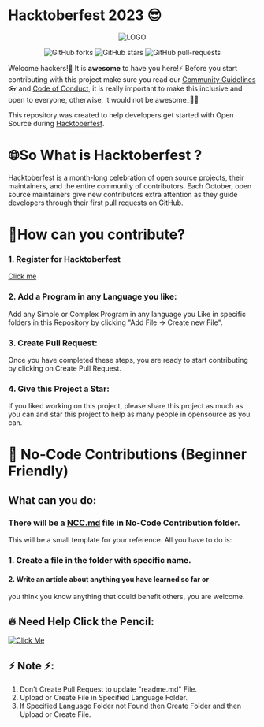 # Hacktoberfest 2023 😎
<p align="center">
  <img src="https://hacktoberfest.com/_next/static/media/logo-hacktoberfest--logomark.b91c17d2.svg?raw=true" alt="LOGO"/>
</p>
<p align="center">
   <img alt="GitHub forks" src="https://img.shields.io/github/forks/iamehran/hacktoberfest2022?style=social"></a>
   <img alt="GitHub stars" src="https://img.shields.io/github/stars/iamehran/hacktoberfest2022?style=social"></a>
   <img alt="GitHub pull-requests" src="https://img.shields.io/github/issues-pr/iamehran/hacktoberfest2022?label=PR%27s&style=social"></a>
</p>

Welcome hackers!🤌 It is **awesome** to have you here!⚡ Before you start contributing with this project make sure you read our [Community Guidelines](https://github.com/iamehran/hacktoberfest2022/blob/main/Contributing.md)👓 and [Code of Conduct](https://github.com/iamehran/hacktoberfest2022/blob/main/Code%20of%20Conduct.md), it is really important to make this inclusive and open to everyone, otherwise, it would not be awesome_🙅‍♂️

This repository was created to help developers get started with Open Source during [Hacktoberfest](https://hacktoberfest.digitalocean.com/).
# 🌐So What is Hacktoberfest ?
Hacktoberfest is a month-long celebration of open source projects, their maintainers, and the entire community of contributors. Each October, open source maintainers give new contributors extra attention as they guide developers through their first pull requests on GitHub.

# 🌄How can you contribute?
### 1. Register for Hacktoberfest
[Click me](https://hacktoberfest.digitalocean.com/)

### 2. Add a Program in any Language you like:
Add any Simple or Complex Program in any language you Like in specific folders in this Repository by clicking "Add File -> Create new File".

### 3. Create Pull Request:
Once you have completed these steps, you are ready to start contributing by clicking on Create Pull Request.

### 4. Give this Project a Star:
If you liked working on this project, please share this project as much as you can and star this project to help as many people in opensource as you can.

# 🚀 No-Code Contributions (Beginner Friendly)
## What can you do:
### There will be a [NCC.md](https://github.com/iamehran/hacktoberfest2022/blob/main/No-Code%20Contribution/NCC.md) file in No-Code Contribution folder.
This will be a small template for your reference.
All you have to do is:
### 1. Create a file in the folder with specific name.
#### 2. Write an article about anything you have learned so far or
you think you know anything that could benefit others, you are welcome.
## 🔥 Need Help Click the Pencil:
[![Click Me](https://hacktoberfest.com/_next/static/media/8bit-pencil.a090bd5a.svg)](https://opensource.guide/how-to-contribute/)

## ⚡ Note ⚡:
1. Don't Create Pull Request to update "readme.md" File.
2. Upload or Create File in Specified Language Folder.
3. If Specified Language Folder not Found then Create Folder and then Upload or Create File.


